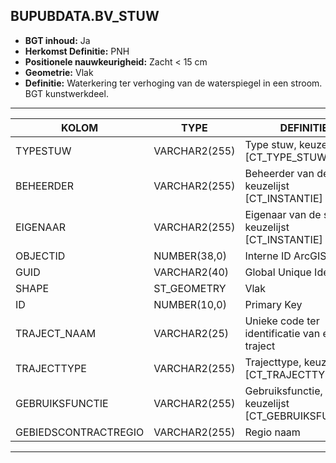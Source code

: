 ﻿## BUPUBDATA.BV_STUW


* __BGT inhoud:__ Ja
* __Herkomst Definitie:__ PNH
* __Positionele nauwkeurigheid:__ Zacht < 15 cm
* __Geometrie:__ Vlak
* __Definitie:__ Waterkering ter verhoging van de waterspiegel in een stroom. BGT kunstwerkdeel.



***

|KOLOM                               |TYPE              |DEFINITIE|
|------                              |----              |-----    |
|TYPESTUW                            |VARCHAR2(255)     |Type stuw, keuzelijst [CT_TYPE_STUW]|
|BEHEERDER                           |VARCHAR2(255)     |Beheerder van de stuw, keuzelijst [CT_INSTANTIE]|
|EIGENAAR                            |VARCHAR2(255)     |Eigenaar van de stuw, keuzelijst [CT_INSTANTIE]|
|OBJECTID                            |NUMBER(38,0)      |Interne ID ArcGIS||OBJBEGINTIJD                        |DATE              |BGT, Datum waarop het object bij de bronhouder is ontstaan|
|GUID                                |VARCHAR2(40)      |Global Unique Identifier|
|SHAPE                          |ST_GEOMETRY      |Vlak|
|ID                                  |NUMBER(10,0)      |Primary Key|
|TRAJECT_NAAM                        |VARCHAR2(25)      |Unieke code ter identificatie van een traject|
|TRAJECTTYPE                         |VARCHAR2(255)    |Trajecttype, keuzelijst [CT_TRAJECTTYPE]|
|GEBRUIKSFUNCTIE                    |VARCHAR2(255)    |Gebruiksfunctie, keuzelijst [CT_GEBRUIKSFUNCTIE]|
|GEBIEDSCONTRACTREGIO                |VARCHAR2(255)  |Regio naam|

***
